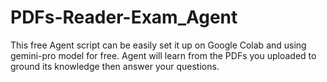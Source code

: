 # PDFs-Reader-Exam_Agent
This free Agent script can be easily set it up on Google Colab and using gemini-pro model for free.
Agent will learn from the PDFs you uploaded to ground its knowledge then answer your questions.
